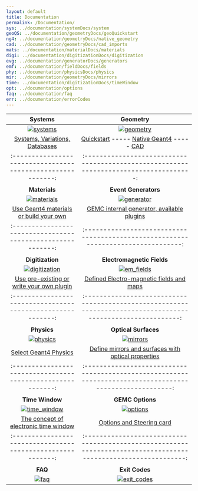 ```yaml
---
layout: default
title: Documentation
permalink: /Documentation/
sys: ../documentation/systemDocs/system
geoQS: ../documentation/geometryDocs/geoQuickstart
ng4: ../documentation/geometryDocs/native_geometry
cad: ../documentation/geometryDocs/cad_imports
mats: ../documentation/materialDocs/materials
digi: ../documentation/digitizationDocs/digitization
evg: ../documentation/generatorDocs/generators
emf: ../documentation/fieldDocs/fields
phy: ../documentation/physicsDocs/physics
mir: ../documentation/geometryDocs/mirrors
time: ../documentation/digitizationDocs/timeWindow
opt: ../documentation/options
faq: ../documentation/faq
err: ../documentation/errorCodes
---
```


|                           Systems                           |                                                     Geometry                                                     |
|:-----------------------------------------------------------:|:----------------------------------------------------------------------------------------------------------------:|
|                 [![systems]]({{page.sys}})                  |                                          [![geometry]]({{page.geoQS}})                                           |
|       [Systems, Variations, Databases]({{page.sys}})        |            [Quickstart]({{page.geoQS}}) ----- [Native Geant4]({{page.ng4}}) ----- [CAD]({{page.cad}})            |
| :---------------------------------------------------------: |              :------------------------------------------------------------------------------------:              |
|                                                             |                                                                                                                  |
|                        **Materials**                        |                                               **Event Generators**                                               |
|                [![materials]]({{page.mats}})                |                                           [![generator]]({{page.evg}})                                           |
|   [Use Geant4 materials or build your own]({{page.mats}})   |                            [GEMC internal generator, available plugins]({{page.evg}})                            |
| :---------------------------------------------------------: |                :--------------------------------------------------------------------------------:                |
|                                                             |                                                                                                                  |
|                      **Digitization**                       |                                            **Electromagnetic Fields**                                            |
|              [![digitization]]({{page.digi}})               |                                           [![em_fields]]({{page.emf}})                                           |
| [Use pre-existing or write your own plugin]({{page.digi}})  |                             [Defined Electro-magnetic fields and maps]({{page.emf}})                             |
| :---------------------------------------------------------: |  :-----------------------------------------------------------------------------------------------------------:   |
|                                                             |                                                                                                                  |
|                         **Physics**                         |                                               **Optical Surfaces**                                               |
|                 [![physics]]({{page.phy}})                  |                                            [![mirrors]]({{page.mir}})                                            |
|            [Select Geant4 Physics]({{page.phy}})            |                       [Define mirrors and surfaces with optical properties]({{page.mir}})                        |
| :---------------------------------------------------------: |    :-------------------------------------------------------------------------------------------------------:     |
|                                                             |                                                                                                                  |
|                       **Time Window**                       |                                                 **GEMC Options**                                                 |
|               [![time_window]]({{page.time}})               |                                            [![options]]({{page.opt}})                                            |
|   [The concept of electronic time window]({{page.time}})    |                                    [Options and Steering card]({{page.opt}})                                     |
| :---------------------------------------------------------: | :--------------------------------------------------------------------------------------------------------------: |
|                                                             |                                                                                                                  |
|                           **FAQ**                           |                                                  **Exit Codes**                                                  |
|                   [![faq]]({{page.faq}})                    |                                          [![exit_codes]]({{page.err}})                                           |

[systems]:  /home/assets/images/systems.png
[geometry]: /home/assets/images/examples/scintillator_array/geometry.png
[materials]: /home/assets/images/materials.png
[digitization]: /home/assets/images/digitization.png
[generator]: /home/assets/images/generator.png
[em_fields]: /home/assets/images/em_fields.png
[physics]: /home/assets/images/physics.png
[mirrors]: /home/assets/images/mirrors.png
[time_window]: /home/assets/images/time_window.png
[options]: /home/assets/images/options.png
[faq]: /home/assets/images/faq.png
[exit_codes]: /home/assets/images/exit_codes.png
